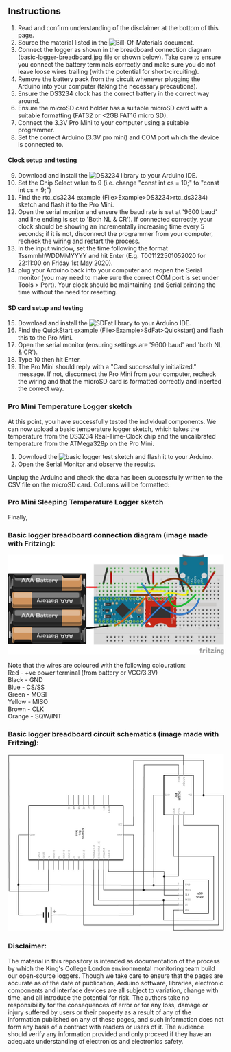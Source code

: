 

## Instructions
1. Read and confirm understanding of the disclaimer at the bottom of this page.
2. Source the material listed in the ![Bill-Of-Materials document](https://docs.google.com/spreadsheets/d/1BAKtbqieHCemCTPPsL36uj2QXcKh0NGoTecxeYXc90M).
3. Connect the logger as shown in the breadboard connection diagram (basic-logger-breadboard.jpg file or shown below). Take care to ensure you connect the battery terminals correctly and make sure you do not leave loose wires trailing (with the potential for short-circuiting).
4. Remove the battery pack from the circuit whenever plugging the Arduino into your computer (taking the necessary precautions).
5. Ensure the DS3234 clock has the correct battery in the correct way around.
6. Ensure the microSD card holder has a suitable microSD card with a suitable formatting (FAT32 or <2GB FAT16 micro SD).
7. Connect the 3.3V Pro Mini to your computer using a suitable programmer.
8. Set the correct Arduino (3.3V pro mini) and COM port which the device is connected to.
#### Clock setup and testing
9. Download and install the ![DS3234 library](https://github.com/rodan/ds3234) to your Arduino IDE.
10. Set the Chip Select value to 9 (i.e. change "const int cs = 10;" to "const int cs = 9;") 
11. Find the rtc_ds3234 example (File>Example>DS3234>rtc_ds3234) sketch and flash it to the Pro Mini.
12. Open the serial monitor and ensure the baud rate is set at '9600 baud' and line ending is set to 'Both NL & CR'). If connected correctly, your clock should be showing an incrementally increasing time every 5 seconds; if it is not, disconnect the programmer from your computer, recheck the wiring and restart the process.
13. In the input window, set the time following the format TssmmhhWDDMMYYYY and hit Enter (E.g. T001122501052020 for 22:11:00 on Friday 1st May 2020).
14. plug your Arduino back into your computer and reopen the Serial monitor (you may need to make sure the correct COM port is set under Tools > Port). Your clock should be maintaining and Serial printing the time without the need for resetting.

#### SD card setup and testing
15. Download and install the ![SDFat library](https://github.com/greiman/SdFat) to your Arduino IDE.
16. Find the QuickStart example (File>Example>SdFat>Quickstart) and flash this to the Pro Mini.
17. Open the serial monitor (ensuring settings are '9600 baud' and 'both NL & CR').
18. Type 10 then hit Enter.
19. The Pro Mini should reply with a "Card successfully initialized." message. If not, disconnect the Pro Mini from your computer, recheck the wiring and that the microSD card is formatted correctly and inserted the correct way.

### Pro Mini Temperature Logger sketch
At this point, you have successfully tested the individual components. We can now upload a basic temperature logger sketch, which takes the temperature from the DS3234 Real-Time-Clock chip and the uncalibrated temperature from the ATMega328p on the Pro Mini. 
1. Download the ![basic logger test sketch]() and flash it to your Arduino.
2. Open the Serial Monitor and observe the results.

Unplug the Arduino and check the data has been successfully written to the CSV file on the microSD card. Columns will be formatted: 


### Pro Mini Sleeping Temperature Logger sketch
Finally, 

### Basic logger breadboard connection diagram (image made with Fritzing):

![Basic logger breadboard connection diagram](basic-logger-breadboard.jpg)  

Note that the wires are coloured with the following colouration:  
Red - +ve power terminal (from battery or VCC/3.3V)  
Black - GND  
Blue - CS/SS  
Green - MOSI  
Yellow - MISO  
Brown - CLK  
Orange - SQW/INT  

### Basic logger breadboard circuit schematics (image made with Fritzing):

![Basic ](basic-logger-schematic.jpg)

### Disclaimer: 
The material in this repository is intended as documentation of the process by which the King's College London environmental monitoring team build our open-source loggers. Though we take care to ensure that the pages are accurate as of the date of publication, Arduino software, libraries, electronic components and interface devices are all subject to variation, change with time, and all introduce the potential for risk. The authors take no responsibility for the consequences of error or for any loss, damage or injury suffered by users or their property as a result of any of the information published on any of these pages, and such information does not form any basis of a contract with readers or users of it. The audience should verify any information provided and only proceed if they have an adequate understanding of electronics and electronics safety.
